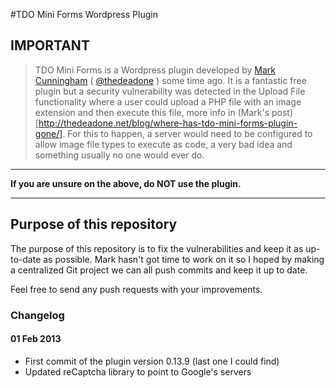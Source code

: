 #TDO Mini Forms Wordpress Plugin

## IMPORTANT

> TDO Mini Forms is a Wordpress plugin developed by [Mark Cunningham](http://thedeadone.net/) ( [@thedeadone](https://twitter.com/thedeadone) ) some time ago. It is a fantastic free plugin but a security vulnerability was detected in the Upload File functionality where a user could upload a PHP file with an image extension and then execute this file, more info in (Mark's post)[http://thedeadone.net/blog/where-has-tdo-mini-forms-plugin-gone/]. For this to happen, a server would need to be configured to allow image file types to execute as code, a very bad idea and something usually no one would ever do. 

***

**If you are unsure on the above, do NOT use the plugin.**

***

## Purpose of this repository

The purpose of this repository is to fix the vulnerabilities and keep it as up-to-date as possible. Mark hasn't got time to work on it so I hoped by making a centralized Git project we can all push commits and keep it up to date. 

Feel free to send any push requests with your improvements.

### Changelog
#### 01 Feb 2013
- First commit of the plugin version 0.13.9 (last one I could find)
- Updated reCaptcha library to point to Google's servers
